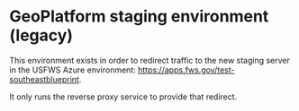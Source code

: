 # GeoPlatform staging environment (legacy)

This environment exists in order to redirect traffic to the new staging server
in the USFWS Azure environment: https://apps.fws.gov/test-southeastblueprint.

It only runs the reverse proxy service to provide that redirect.
